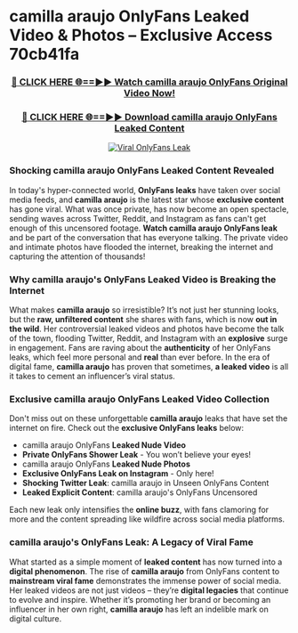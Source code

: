 # camilla araujo OnlyFans Leaked Video & Photos – Exclusive Access 70cb41fa

<div align="center">

### [🔴 CLICK HERE 🌐==►► Watch camilla araujo OnlyFans Original Video Now!](https://aff.leakpic.com/?utm_medium=9dac6e3e92780789e695eb65dc45befdb20081c8&utm_campaign=Link_for_leakpic_com_70cb41fa)

### [🔴 CLICK HERE 🌐==►► Download camilla araujo OnlyFans Leaked Content](https://aff.leakpic.com/?utm_medium=9dac6e3e92780789e695eb65dc45befdb20081c8&utm_campaign=Link_for_leakpic_com_70cb41fa)

[![Viral OnlyFans Leak](https://i.ibb.co.com/xMMVF88/686577567.gif)](https://aff.leakpic.com/?utm_medium=9dac6e3e92780789e695eb65dc45befdb20081c8&utm_campaign=Link_for_leakpic_com_70cb41fa)

</div>

### Shocking camilla araujo OnlyFans Leaked Content Revealed
In today's hyper-connected world, **OnlyFans leaks** have taken over social media feeds, and **camilla araujo** is the latest star whose **exclusive content** has gone viral. What was once private, has now become an open spectacle, sending waves across Twitter, Reddit, and Instagram as fans can't get enough of this uncensored footage. 
**Watch camilla araujo OnlyFans leak** and be part of the conversation that has everyone talking. The private video and intimate photos have flooded the internet, breaking the internet and capturing the attention of thousands!

### Why camilla araujo's OnlyFans Leaked Video is Breaking the Internet
What makes **camilla araujo** so irresistible? It’s not just her stunning looks, but the **raw, unfiltered content** she shares with fans, which is now **out in the wild**. Her controversial leaked videos and photos have become the talk of the town, flooding Twitter, Reddit, and Instagram with an **explosive** surge in engagement. 
Fans are raving about the **authenticity** of her OnlyFans leaks, which feel more personal and **real** than ever before. In the era of digital fame, **camilla araujo** has proven that sometimes, **a leaked video** is all it takes to cement an influencer’s viral status.

### Exclusive camilla araujo OnlyFans Leaked Video Collection
Don't miss out on these unforgettable **camilla araujo** leaks that have set the internet on fire. Check out the **exclusive OnlyFans leaks** below:

- camilla araujo OnlyFans **Leaked Nude Video**
- **Private OnlyFans Shower Leak** - You won’t believe your eyes!
- camilla araujo OnlyFans **Leaked Nude Photos**
- **Exclusive OnlyFans Leak on Instagram** - Only here!
- **Shocking Twitter Leak**: camilla araujo in Unseen OnlyFans Content
- **Leaked Explicit Content**: camilla araujo's OnlyFans Uncensored

Each new leak only intensifies the **online buzz**, with fans clamoring for more and the content spreading like wildfire across social media platforms.

### camilla araujo's OnlyFans Leak: A Legacy of Viral Fame
What started as a simple moment of **leaked content** has now turned into a **digital phenomenon**. The rise of **camilla araujo** from OnlyFans content to **mainstream viral fame** demonstrates the immense power of social media. 
Her leaked videos are not just videos – they’re **digital legacies** that continue to evolve and inspire. Whether it’s promoting her brand or becoming an influencer in her own right, **camilla araujo** has left an indelible mark on digital culture.
